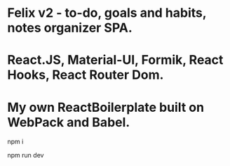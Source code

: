# Felix v2 - to-do, goals and habits, notes organizer SPA.
# React.JS, Material-UI, Formik, React Hooks, React Router Dom.
# My own ReactBoilerplate built on WebPack and Babel.


npm i

npm run dev
